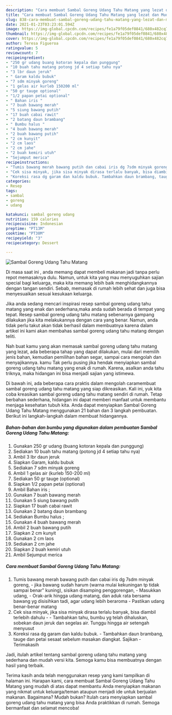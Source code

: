```yaml
---
description: "Cara membuat Sambal Goreng Udang Tahu Matang yang lezat dan Mudah Dibuat"
title: "Cara membuat Sambal Goreng Udang Tahu Matang yang lezat dan Mudah Dibuat"
slug: 838-cara-membuat-sambal-goreng-udang-tahu-matang-yang-lezat-dan-mudah-dibuat
date: 2021-01-23T03:23:01.594Z
image: https://img-global.cpcdn.com/recipes/fe1a79f05def0841/680x482cq70/sambal-goreng-udang-tahu-matang-foto-resep-utama.jpg
thumbnail: https://img-global.cpcdn.com/recipes/fe1a79f05def0841/680x482cq70/sambal-goreng-udang-tahu-matang-foto-resep-utama.jpg
cover: https://img-global.cpcdn.com/recipes/fe1a79f05def0841/680x482cq70/sambal-goreng-udang-tahu-matang-foto-resep-utama.jpg
author: Teresa Figueroa
ratingvalue: 5
reviewcount: 7
recipeingredient:
- "250 gr udang buang kotoran kepala dan punggung"
- "10 buah tahu matang potong jd 4 setiap tahu nya"
- "3 lbr daun jeruk"
- " Garam kaldu bubuk"
- "7 sdm minyak goreng"
- "1 gelas air kurleb 150200 ml"
- "50 gr tauge optional"
- "1/2 papan petai optional"
- " Bahan iris "
- "7 buah bawang merah"
- "5 siung bawang putih"
- "17 buah cabai rawit"
- "2 batang daun brambang"
- " Bumbu halus "
- "4 buah bawang merah"
- "2 buah bawang putih"
- "2 cm kunyit"
- "2 cm laos"
- "2 cm jahe"
- "2 buah kemiri utuh"
- "Sejumput merica"
recipeinstructions:
- "Tumis bawang merah bawang putih dan cabai iris dg 7sdm minyak goreng, jika bawang sudah harum (warna mulai kekuningan tp tidak sampai benar&#34; kuning), sisikan disamping penggorengan, Masukkan udang, Orak-arik hingga udang matang, dan aduk rata bersama bawang yg disisihkan tadi, agar udang lebih beraroma Pastikan udang benar-benar matang"
- "Cek sisa minyak, jika sisa minyak dirasa terlalu banyak, bisa diambil terlebih dahulu  Tambahkan tahu, bumbu yg telah dihaluskan, sobekan daun jeruk dan segelas air. Tunggu hingga air setengah menyusut"
- "Koreksi rasa dg garam dan kaldu bubuk. Tambahkan daun brambang, tauge dan petai sesaat sebelum masakan diangkat. Sajikan Terimakasih"
categories:
- Resep
tags:
- sambal
- goreng
- udang

katakunci: sambal goreng udang 
nutrition: 159 calories
recipecuisine: Indonesian
preptime: "PT13M"
cooktime: "PT30M"
recipeyield: "3"
recipecategory: Dessert

---
```



![Sambal Goreng Udang Tahu Matang](https://img-global.cpcdn.com/recipes/fe1a79f05def0841/680x482cq70/sambal-goreng-udang-tahu-matang-foto-resep-utama.jpg)

Di masa  saat ini , anda memang dapat membeli makanan jadi tanpa perlu repot memasaknya dulu. Namun, untuk kita yang mau menyuguhkan sajian special bagi keluarga, maka kita memang lebih baik menghidangkannya dengan tangan sendiri. Sebab, memasak di rumah lebih sehat dan juga bisa menyesuaikan sesuai kesukaan keluarga.

Jika anda sedang mencari inspirasi resep sambal goreng udang tahu matang yang enak dan sederhana,maka anda sudah berada di tempat yang tepat. Resep sambal goreng udang tahu matang  sebenarnya gampang dilakukan jika kita melakukannya dengan cara yang benar. Namun, anda tidak perlu takut akan tidak berhasil dalam membuatnya 
karena dalam artikel ini kami akan membahas sambal goreng udang tahu matang dengan teliti.  



Nah buat kamu yang akan memasak sambal goreng udang tahu matang yang lezat, ada beberapa tahap yang dapat dilakukan, mulai dari memilih jenis bahan, kemudian pemilihan bahan segar, sampai cara mengolah dan menyajikannya. kamu Tak perlu pusing jika hendak menyiapkan sambal goreng udang tahu matang yang enak di rumah. Karena, asalkan anda  tahu triknya, maka hidangan ini bisa menjadi sajian yang istimewa.

Di bawah ini, ada beberapa cara praktis  dalam mengolah caramembuat sambal goreng udang tahu matang yang siap dikreasikan. Kali ini, yuk kita coba kreasikan sambal goreng udang tahu matang sendiri di rumah. Tetap berbahan sederhana, hidangan ini dapat memberi manfaat untuk membantu menjaga kesehatan tubuh kita. Anda dapat menyiapkan Sambal Goreng Udang Tahu Matang menggunakan 21 bahan dan 3 langkah pembuatan. Berikut ini langkah-langkah dalam membuat hidangannya.

<!--inarticleads1-->

##### Bahan-bahan dan bumbu yang digunakan dalam pembuatan Sambal Goreng Udang Tahu Matang:

1. Gunakan 250 gr udang (buang kotoran kepala dan punggung)
1. Sediakan 10 buah tahu matang (potong jd 4 setiap tahu nya)
1. Ambil 3 lbr daun jeruk
1. Siapkan  Garam, kaldu bubuk
1. Sediakan 7 sdm minyak goreng
1. Ambil 1 gelas air (kurleb 150-200 ml)
1. Sediakan 50 gr tauge (optional)
1. Siapkan 1/2 papan petai (optional)
1. Ambil  Bahan iris ;
1. Gunakan 7 buah bawang merah
1. Gunakan 5 siung bawang putih
1. Siapkan 17 buah cabai rawit
1. Gunakan 2 batang daun brambang
1. Sediakan  Bumbu halus ;
1. Gunakan 4 buah bawang merah
1. Ambil 2 buah bawang putih
1. Siapkan 2 cm kunyit
1. Gunakan 2 cm laos
1. Sediakan 2 cm jahe
1. Siapkan 2 buah kemiri utuh
1. Ambil Sejumput merica




<!--inarticleads2-->

##### Cara membuat Sambal Goreng Udang Tahu Matang:

1. Tumis bawang merah bawang putih dan cabai iris dg 7sdm minyak goreng, - jika bawang sudah harum (warna mulai kekuningan tp tidak sampai benar&#34; kuning), sisikan disamping penggorengan, - Masukkan udang, - Orak-arik hingga udang matang, dan aduk rata bersama bawang yg disisihkan tadi, agar udang lebih beraroma - Pastikan udang benar-benar matang
1. Cek sisa minyak, jika sisa minyak dirasa terlalu banyak, bisa diambil terlebih dahulu -  - Tambahkan tahu, bumbu yg telah dihaluskan, sobekan daun jeruk dan segelas air. Tunggu hingga air setengah menyusut
1. Koreksi rasa dg garam dan kaldu bubuk. - Tambahkan daun brambang, tauge dan petai sesaat sebelum masakan diangkat. Sajikan - Terimakasih




Jadi, itulah artikel tentang  sambal goreng udang tahu matang  yang sederhana dan mudah versi kita. Semoga kamu bisa membuatnya dengan hasil yang terbaik. 

Terima kasih anda telah menggunakan resep yang kami tampilkan di halaman ini. Harapan kami, cara membuat  Sambal Goreng Udang Tahu Matang yang mudah di atas dapat membantu Anda menyiapkan makanan yang nikmat untuk keluarga/teman ataupun menjadi ide untuk berjualan makanan. Bagaimana? Mudah bukan? Itulah cara menyiapkan sambal goreng udang tahu matang yang bisa Anda praktikkan di rumah. Semoga bermanfaat dan selamat mencoba!

